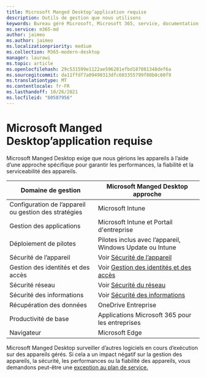 ```yaml
---
title: Microsoft Manged Desktop’application requise
description: Outils de gestion que nous utilisons
keywords: Bureau géré Microsoft, Microsoft 365, service, documentation
ms.service: m365-md
author: jaimeo
ms.author: jaimeo
ms.localizationpriority: medium
ms.collection: M365-modern-desktop
manager: laurawi
ms.topic: article
ms.openlocfilehash: 29c531599e1122ae596281efbd187081348def6a
ms.sourcegitcommit: da11ffdf7a09490313dfc603355799f80b0c60f9
ms.translationtype: MT
ms.contentlocale: fr-FR
ms.lasthandoff: 10/26/2021
ms.locfileid: "60587956"
---
```

# <a name="microsoft-managed-desktop-app-requirements"></a>Microsoft Manged Desktop’application requise

<!--This topic is the target for aka.ms/app-req. This is aka link is used from EA agreement for MMD. do not delete.-->

<!--Application addendum -->
 
Microsoft Manged Desktop exige que nous gérions les appareils à l’aide d’une approche spécifique pour garantir les performances, la fiabilité et la serviceabilité des appareils.


|Domaine de gestion  |Microsoft Manged Desktop approche  |
|---------|---------|
|Configuration de l’appareil ou gestion des stratégies     |  Microsoft Intune       |
|Gestion des applications     | Microsoft Intune et Portail d'entreprise        |
|Déploiement de pilotes     |  Pilotes inclus avec l’appareil, Windows Update ou Intune       |
|Sécurité de l’appareil     | Voir [Sécurité de l’appareil](security.md#device-security)      |
|Gestion des identités et des accès     | Voir [Gestion des identités et des accès](security.md#identity-and-access-management)        |
|Sécurité réseau     | Voir [Sécurité du réseau](security.md#network-security)        |
|Sécurité des informations     |  Voir [Sécurité des informations](security.md#information-security)       |
|Récupération des données     | OneDrive Entreprise        |
|Productivité de base     | Applications Microsoft 365 pour les entreprises    |
|Navigateur     | Microsoft Edge        |




Microsoft Manged Desktop surveiller d’autres logiciels en cours d’exécution sur des appareils gérés. Si cela a un impact négatif sur la gestion des appareils, la sécurité, les performances ou la fiabilité des appareils, vous demandons peut-être une [exception au plan de service.](customizing.md)

